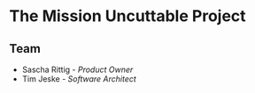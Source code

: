 # The Mission Uncuttable Project

## Team

- Sascha Rittig - *Product Owner*
- Tim Jeske - *Software Architect*